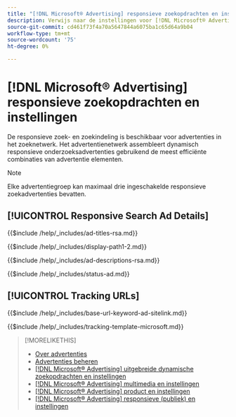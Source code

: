 ```yaml
---
title: "[!DNL Microsoft® Advertising] responsieve zoekopdrachten en instellingen"
description: Verwijs naar de instellingen voor [!DNL Microsoft® Advertising] responsieve zoekopdrachten.
source-git-commit: cd461f73f4a70a5647844a6075ba1c65d64a9b04
workflow-type: tm+mt
source-wordcount: '75'
ht-degree: 0%

---
```


# [!DNL Microsoft® Advertising] responsieve zoekopdrachten en instellingen

De responsieve zoek- en zoekindeling is beschikbaar voor advertenties in het zoeknetwerk. Het advertentienetwerk assembleert dynamisch responsieve onderzoeksadvertenties gebruikend de meest efficiënte combinaties van advertentie elementen.

>[!NOTE]
>
>Elke advertentiegroep kan maximaal drie ingeschakelde responsieve zoekadvertenties bevatten.

## [!UICONTROL Responsive Search Ad Details]

<!-- **[!UICONTROL Ad Titles]:** -->

{{$include /help/_includes/ad-titles-rsa.md}}

<!-- **[!UICONTROL Display Path 1]**, **[!UICONTROL Display Path 2]:** -->

{{$include /help/_includes/display-path1-2.md}}

<!-- **[!UICONTROL Ad Descriptions]:** -->

{{$include /help/_includes/ad-descriptions-rsa.md}}

<!-- **[!UICONTROL Status]:** -->

{{$include /help/_includes/status-ad.md}}

## [!UICONTROL Tracking URLs]

<!-- **[!UICONTROL Base URl]:** -->

{{$include /help/_includes/base-url-keyword-ad-sitelink.md}}

<!-- **[!UICONTROL Tracking Template]:** -->

{{$include /help/_includes/tracking-template-microsoft.md}}


>[!MORELIKETHIS]
>
>* [Over advertenties](ad-about.md)
>* [Advertenties beheren](ad-manage.md)
>* [[!DNL Microsoft® Advertising] uitgebreide dynamische zoekopdrachten en instellingen](ad-settings-microsoft-dsa.md)
>* [[!DNL Microsoft® Advertising] multimedia en instellingen](ad-settings-microsoft-multimedia.md)
>* [[!DNL Microsoft® Advertising] product en instellingen](ad-settings-microsoft-product.md)
>* [[!DNL Microsoft® Advertising] responsieve (publiek) en instellingen](ad-settings-microsoft-responsive.md)

